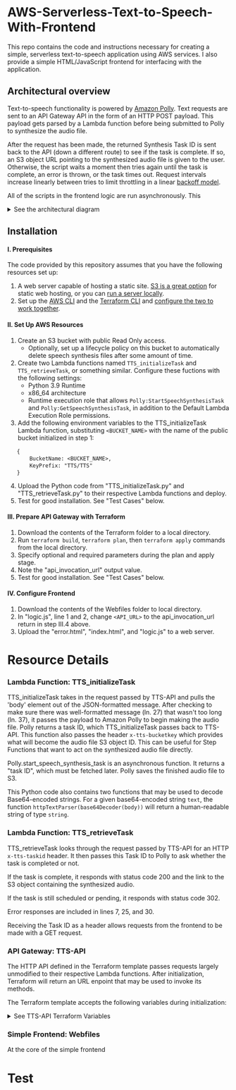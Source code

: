 # AWS-Serverless-Text-to-Speech-With-Frontend
This repo contains the code and instructions necessary for creating a simple, serverless text-to-speech application using AWS services. I also provide a simple HTML/JavaScript frontend for interfacing with the application.

## Architectural overview
Text-to-speech functionality is powered by [Amazon Polly](https://aws.amazon.com/polly/). Text requests are sent to an API Gateway API in the form of an HTTP POST payload. This payload gets parsed by a Lambda function before being submitted to Polly to synthesize the audio file.

After the request has been made, the returned Synthesis Task ID is sent back to the API (down a different route) to see if the task is complete. If so, an S3 object URL pointing to the synthesized audio file is given to the user. Otherwise, the script waits a moment then tries again until the task is complete, an error is thrown, or the task times out. Request intervals increase linearly between tries to limit throttling in a linear [backoff model](https://docs.aws.amazon.com/general/latest/gr/api-retries.html).

All of the scripts in the frontend logic are run asynchronously. This 

<details><Summary>See the architectural diagram</summary>

 ![Architecture of this project](Assets/Architectural-diagram.png)
</details>

## Installation
#### I. Prerequisites
The code provided by this repository assumes that you have the following resources set up: 
1. A web server capable of hosting a static site. [S3 is a great option](https://docs.aws.amazon.com/AmazonS3/latest/userguide/WebsiteHosting.html) for static web hosting, or you can [run a server locally](https://developer.mozilla.org/en-US/docs/Learn/Common_questions/Tools_and_setup/set_up_a_local_testing_server).
3. Set up the [AWS CLI](https://docs.aws.amazon.com/cli/latest/userguide/getting-started-install.html) and the [Terraform CLI](https://developer.hashicorp.com/terraform/tutorials/aws-get-started/install-cli) and [configure the two to work together](https://developer.hashicorp.com/terraform/tutorials/aws-get-started/aws-build).

#### II. Set Up AWS Resources

1. Create an S3 bucket with public Read Only access. 
   - Optionally, set up a lifecycle policy on this bucket to automatically delete speech synthesis files after some amount of time.
2. Create two Lambda functions named `TTS_initializeTask` and `TTS_retrieveTask`, or something similar. Configure these fuctions with the following settings: 
   - Python 3.9 Runtime
   - x86_64 architecture
   - Runtime execution role that allows `Polly:StartSpeechSynthesisTask` and `Polly:GetSpeechSynthesisTask`, in addition to the Default Lambda Execution Role permissions.
3. Add the following environment variables to the TTS_initializeTask Lambda function, substituting `<BUCKET_NAME>` with the name of the public bucket initialized in step 1:
```
   {
       BucketName: <BUCKET_NAME>,
       KeyPrefix: "TTS/TTS"
   }
```
4. Upload the Python code from "TTS_initializeTask.py" and "TTS_retrieveTask.py" to their respective Lambda functions and deploy.
5. Test for good installation. See "Test Cases" below.

#### III. Prepare API Gateway with Terraform
1. Download the contents of the Terraform folder to a local directory.
2. Run `terraform build`, `terraform plan`, then `terraform apply` commands from the local directory.
3. Specify optional and required parameters during the plan and apply stage.
4. Note the "api_invocation_url" output value.
5. Test for good installation. See "Test Cases" below.

#### IV. Configure Frontend
1. Download the contents of the Webfiles folder to local directory.
2. In "logic.js", line 1 and 2, change `<API_URL>` to the api_invocation_url return in step III.4 above.
3. Upload the "error.html", "index.html", and "logic.js" to a web server.

# Resource Details
### Lambda Function: TTS_initializeTask
TTS_initializeTask takes in the request passed by TTS-API and pulls the 'body' element out of the JSON-formatted message. After checking to make sure there was well-formatted message (ln. 27) that wasn't too long (ln. 37), it passes the payload to Amazon Polly to begin making the audio file. Polly returns a task ID, which TTS_initializeTask passes back to TTS-API. This function also passes the header `x-tts-bucketkey` which provides what will become the audio file S3 object ID. This can be useful for Step Functions that want to act on the synthesized audio file directly. 

Polly.start_speech_synthesis_task is an asynchronous function. It returns a "task ID", which must be fetched later. Polly saves the finished audio file to S3.

This Python code also contains two functions that may be used to decode Base64-encoded strings. For a given base64-encoded string `text`, the function `httpTextParser(base64Decoder(body))` will return a human-readable string of type `string`.

### Lambda Function: TTS_retrieveTask
TTS_retrieveTask looks through the request passed by TTS-API for an HTTP `x-tts-taskid` header. It then passes this Task ID to Polly to ask whether the task is completed or not. 

If the task is complete, it responds with status code 200 and the link to the S3 object containing the synthesized audio. 

If the task is still scheduled or pending, it responds with status code 302.

Error responses are included in lines 7, 25, and 30.

Receiving the Task ID as a header allows requests from the frontend to be made with a GET request.

### API Gateway: TTS-API
The HTTP API defined in the Terraform template passes requests largely unmodified to their respective Lambda functions. After initialization, Terraform will return an URL enpoint that may be used to invoke its methods. 

The Terraform template accepts the following variables during initialization:

<details><summary>See TTS-API Terraform Variables</summary>

|Variable|Description|
|---|---|
origin*|Defines the access-control-allow-origin variable in the API CORS policy. If hosting the frontend as an S3 static bucket, typically this takes the form http://bucket-name.s3-website[-/.]Region.amazonaws.com. If running the frontend on localhost, "*" is more appropriate.
initializeTask_lambda_name*|Name of the Lambda function containing the code from TTS_initializeTask.py. Typically, this is "TTS_initializeTask".
retrieveTask_lambda_name*|Name of the Lambda function containing the code from TTS_retrieveTask.py. Typically, this is "TTS_retrieveTask".
initializeTask_lambda_qualifier|The Alias name or version number of the initializeTask Lambda function. E.g., $LATEST, my-alias, or 1. Defaults to $LATEST.
retrieveTask_lambda_qualifier|The Alias name or version number of the retrieveTask Lambda function. E.g., $LATEST, my-alias, or 1. Defaults to $LATEST.
default_api_burst_limit|Defaults to 5 to avoid racking up charges.
default_api_rate_limit|Defaults to 5 to avoid racking up charges.

*Required
</details>

### Simple Frontend: Webfiles
At the core of the simple frontend
# Test